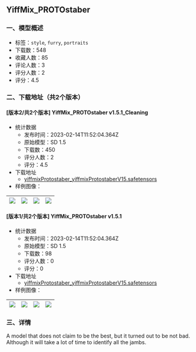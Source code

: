 ## YiffMix_PROTOstaber
### 一、模型概述

- 标签：`style`, `furry`, `portraits`
- 下载数：548
- 收藏人数：85
- 评论人数：3
- 评分人数：2
- 评分：4.5

### 二、下载地址（共2个版本）

#### [版本2/共2个版本] YiffMix_PROTOstaber v1.5.1_Cleaning

- 统计数据
  - 发布时间：2023-02-14T11:52:04.364Z
  - 原始模型：SD 1.5
  - 下载数：450
  - 评分人数：2
  - 评分：4.5
- 下载地址
  - [yiffmixProtostaber_yiffmixProtostaberV15.safetensors](https://civitai.com/api/download/models/10293)
- 样例图像：

| <img src="https://image.civitai.com/xG1nkqKTMzGDvpLrqFT7WA/e9078a78-9171-4db7-dc7d-91d61edbd600/width=450/100617.jpeg" /> | <img src="https://image.civitai.com/xG1nkqKTMzGDvpLrqFT7WA/74d70eac-76e7-45c8-7276-5b050b34fb00/width=450/100616.jpeg" /> | <img src="https://image.civitai.com/xG1nkqKTMzGDvpLrqFT7WA/05e91d41-6962-4562-9fc6-59aaf2c96d00/width=450/100615.jpeg" /> | <img src="https://image.civitai.com/xG1nkqKTMzGDvpLrqFT7WA/8fc4beac-0413-4540-fc16-6cc074f14700/width=450/100614.jpeg" /> |
| ---- | ---- | ---- | ---- |

#### [版本1/共2个版本] YiffMix_PROTOstaber  v1.5.1

- 统计数据
  - 发布时间：2023-02-14T11:52:04.364Z
  - 原始模型：SD 1.5
  - 下载数：98
  - 评分人数：0
  - 评分：0
- 下载地址
  - [yiffmixProtostaber_yiffmixProtostaberV15.safetensors](https://civitai.com/api/download/models/9217)
- 样例图像：

| <img src="https://image.civitai.com/xG1nkqKTMzGDvpLrqFT7WA/45dfaa17-4dd1-420a-9041-7a5f0a52d600/width=450/88320.jpeg" /> | <img src="https://image.civitai.com/xG1nkqKTMzGDvpLrqFT7WA/46e4923e-294e-419a-4f61-24bbcc21e100/width=450/88327.jpeg" /> | <img src="https://image.civitai.com/xG1nkqKTMzGDvpLrqFT7WA/3fafe2a7-8e5c-444d-89c2-43eea0f00a00/width=450/88326.jpeg" /> | <img src="https://image.civitai.com/xG1nkqKTMzGDvpLrqFT7WA/edf1cad7-8fb4-4753-88de-49025dc49700/width=450/88325.jpeg" /> |
| ---- | ---- | ---- | ---- |


### 三、详情
<p>A model that does not claim to be the best, but it turned out to be not bad. Although it will take a lot of time to identify all the jambs.</p>